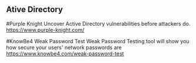 ## Ative Directory

#Purple Knight
Uncover Active Directory vulnerabilities before attackers do. 
https://www.purple-knight.com/

#KnowBe4 Weak Password Test
Weak Password Testing tool will show you how secure your users' network passwords are
https://www.knowbe4.com/weak-password-test
